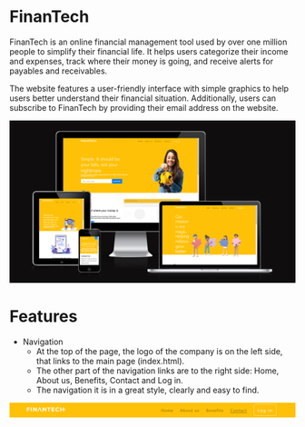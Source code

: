 # FinanTech
FinanTech is an online financial management tool used by over one million people to simplify their financial life. It helps users categorize their income and expenses, track where their money is going, and receive alerts for payables and receivables.

 The website features a user-friendly interface with simple graphics to help users better understand their financial situation. Additionally, users can subscribe to FinanTech by providing their email address on the website.

![Responsible displays](images/FinanTech-response.png)

# Features
- Navigation
  - At the top of the page, the logo of the company is on the left side, that links to the main page (index.html).
  - The other part of the navigation links are to the right side: Home, About us, Benefits, Contact and Log in.
  - The navigation it is in a great style, clearly and easy to find.

![Navigation section](images/navigation.png)
